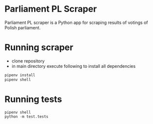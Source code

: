 # Parliament PL Scraper
Parliament PL scraper is a Python app for scraping results of votings of Polish parliament.

# Running scraper

- clone repository
- in main directory execute following to install all dependencies
```python
pipenv install
pipenv shell
```

# Running tests

```python
pipenv shell
python -m test.tests
```